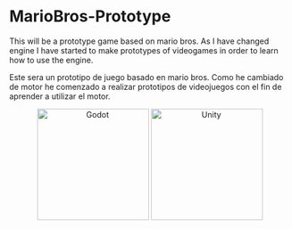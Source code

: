 # MarioBros-Prototype

This will be a prototype game based on mario bros.
As I have changed engine I have started to make prototypes of videogames in order to learn how to use the engine.

Este sera un prototipo de juego basado en mario bros.
Como he cambiado de motor he comenzado a realizar prototipos de videojuegos con el fin de aprender a utilizar el motor.

<div display="flex" align="center">
  <img src="https://www.notion.so/Im-genes-b869e43223c14d26b41c62b54bc1e671?pvs=4#35a201dfe16c4dcca6eac0268a33d30f" width="200px" alt="Godot">
  <img src="hhttps://www.notion.so/Im-genes-b869e43223c14d26b41c62b54bc1e671?pvs=4#2553265b5f174b9e8fa652ee980faddd" width=200px alt="Unity">
</div>